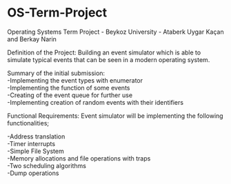 # OS-Term-Project
Operating Systems Term Project - Beykoz University - Ataberk Uygar Kaçan and Berkay Narin

Definition of the Project:
Building an event simulator which is able to simulate typical events that can be seen in a modern operating system.



Summary of the initial submission: <br>
-Implementing the event types with enumerator <br>
-Implementing the function of some events <br>
-Creating of the event queue for further use <br>
-Implementing creation of random events with their identifiers <br>


Functional Requirements:
Event simulator will be implementing the following functionalities;<br>


-Address translation<br>
-Timer interrupts<br>
-Simple File System<br>
-Memory allocations and file operations with traps<br>
-Two scheduling algorithms<br>
-Dump operations<br>
